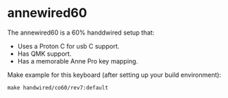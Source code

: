 # annewired60

The annewired60 is a 60% handdwired setup that:

* Uses a Proton C for usb C support.
* Has QMK support.
* Has a memorable Anne Pro key mapping.


Make example for this keyboard (after setting up your build environment):

    make handwired/co60/rev7:default